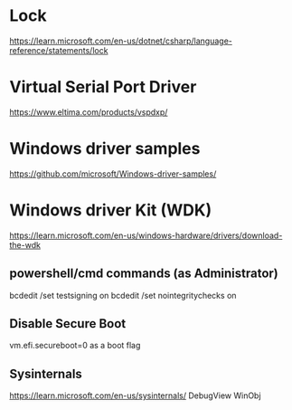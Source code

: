 # Lock

https://learn.microsoft.com/en-us/dotnet/csharp/language-reference/statements/lock

# Virtual Serial Port Driver

https://www.eltima.com/products/vspdxp/

# Windows driver samples

https://github.com/microsoft/Windows-driver-samples/

# Windows driver Kit (WDK)

https://learn.microsoft.com/en-us/windows-hardware/drivers/download-the-wdk

## powershell/cmd commands (as Administrator)

bcdedit /set testsigning on 
bcdedit /set nointegritychecks on

## Disable Secure Boot
vm.efi.secureboot=0 as a boot flag

## Sysinternals
https://learn.microsoft.com/en-us/sysinternals/
DebugView
WinObj




